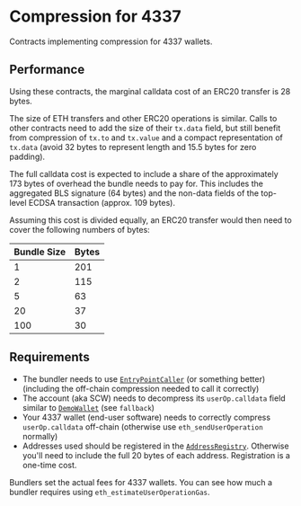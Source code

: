 # Compression for 4337

Contracts implementing compression for 4337 wallets.

## Performance

Using these contracts, the marginal calldata cost of an ERC20 transfer is 28
bytes.

The size of ETH transfers and other ERC20 operations is similar. Calls to other
contracts need to add the size of their `tx.data` field, but still benefit from
compression of `tx.to` and `tx.value` and a compact representation of `tx.data`
(avoid 32 bytes to represent length and 15.5 bytes for zero padding).

The full calldata cost is expected to include a share of the approximately 173
bytes of overhead the bundle needs to pay for. This includes the aggregated BLS
signature (64 bytes) and the non-data fields of the top-level ECDSA transaction
(approx. 109 bytes).

Assuming this cost is divided equally, an ERC20 transfer would then need to
cover the following numbers of bytes:

| Bundle Size | Bytes |
|-------------|-------|
|           1 |   201 |
|           2 |   115 |
|           5 |    63 |
|          20 |    37 |
|         100 |    30 |

## Requirements

- The bundler needs to use [`EntryPointCaller`](./src/EntryPointCaller.sol)
  (or something better) (including the off-chain compression needed to call it
  correctly)
- The account (aka SCW) needs to decompress its `userOp.calldata` field similar
  to [`DemoWallet`](./src/DemoWallet.sol) (see `fallback`)
- Your 4337 wallet (end-user software) needs to correctly compress
  `userOp.calldata` off-chain (otherwise use `eth_sendUserOperation` normally)
- Addresses used should be registered in the
  [`AddressRegistry`](./src/AddressRegistry.sol). Otherwise you'll need to
  include the full 20 bytes of each address. Registration is a one-time cost.

Bundlers set the actual fees for 4337 wallets. You can see how much a bundler
requires using `eth_estimateUserOperationGas`.
